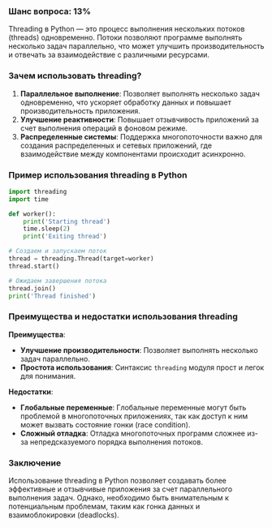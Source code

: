 ### Шанс вопроса: 13%

Threading в Python — это процесс выполнения нескольких потоков (threads) одновременно. Потоки позволяют программе выполнять несколько задач параллельно, что может улучшить производительность и отвечать за взаимодействие с различными ресурсами.

### Зачем использовать threading?
1. **Параллельное выполнение**: Позволяет выполнять несколько задач одновременно, что ускоряет обработку данных и повышает производительность приложения.
2. **Улучшение реактивности**: Повышает отзывчивость приложений за счет выполнения операций в фоновом режиме.
3. **Распределенные системы**: Поддержка многопоточности важно для создания распределенных и сетевых приложений, где взаимодействие между компонентами происходит асинхронно.

### Пример использования threading в Python
```python
import threading
import time

def worker():
    print('Starting thread')
    time.sleep(2)
    print('Exiting thread')

# Создаем и запускаем поток
thread = threading.Thread(target=worker)
thread.start()

# Ожидаем завершения потока
thread.join()
print('Thread finished')
```

### Преимущества и недостатки использования threading
**Преимущества**:
- **Улучшение производительности**: Позволяет выполнять несколько задач параллельно.
- **Простота использования**: Синтаксис `threading` модуля прост и легок для понимания.

**Недостатки**:
- **Глобальные переменные**: Глобальные переменные могут быть проблемой в многопоточных приложениях, так как доступ к ним может вызвать состояние гонки (race condition).
- **Сложный отладка**: Отладка многопоточных программ сложнее из-за непредсказуемого порядка выполнения потоков.

### Заключение
Использование threading в Python позволяет создавать более эффективные и отзывчивые приложения за счет параллельного выполнения задач. Однако, необходимо быть внимательным к потенциальным проблемам, таким как гонка данных и взаимоблокировки (deadlocks).